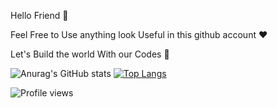 Hello Friend 🙂



  Feel Free to Use anything look Useful in this github account ❤️
  
  
  
  
  
  Let's Build the world With our Codes  🌚

![Anurag's GitHub stats](https://github-readme-stats.vercel.app/api?username=karimbaggari&show_icons=true&theme=radical)
 [![Top Langs](https://github-readme-stats.vercel.app/api/top-langs/?username=karimbaggari&hide=css,scss,html&layout=compact)](https://github.com/karimbaggari/github-readme-stats)




![Profile views](https://gpvc.arturio.dev/karimbaggari)

